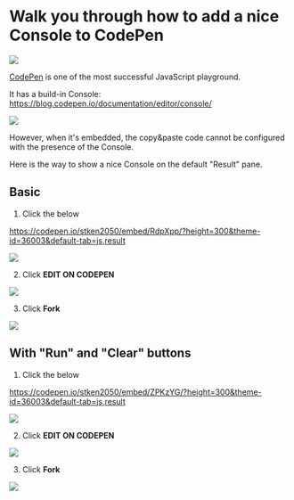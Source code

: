 # Walk you through how to add a nice Console to CodePen

![](https://upload.wikimedia.org/wikipedia/commons/thumb/9/93/Black-Large.png/300px-Black-Large.png)

[CodePen](https://codepen.io/) is one of the most successful JavaScript playground.

It has a build-in Console:
https://blog.codepen.io/documentation/editor/console/

![](https://blog.codepen.io/wp-content/uploads/2016/03/open-console.gif)

However, when it's embedded, the copy&paste code cannot be configured with the presence of the Console. 

Here is the way to show a nice Console on the default "Result" pane.

## Basic

1. Click the below

https://codepen.io/stken2050/embed/RdpXpp/?height=300&theme-id=36003&default-tab=js,result

![](https://stken2050.github.io/medium/imgs/codepen/codepen-basic2.png)

2. Click **EDIT ON CODEPEN**

![](https://stken2050.github.io/medium/imgs/codepen/editon.png)

3. Click **Fork**

![](https://stken2050.github.io/medium/imgs/codepen/fork.png)


## With "Run" and "Clear" buttons

 1. Click the below

https://codepen.io/stken2050/embed/ZPKzYG/?height=300&theme-id=36003&default-tab=js,result

![](https://stken2050.github.io/medium/imgs/codepen/codepen-button2.png)

2. Click **EDIT ON CODEPEN**

![](https://stken2050.github.io/medium/imgs/codepen/editon.png)

3. Click **Fork**

![](https://stken2050.github.io/medium/imgs/codepen/fork.png)



